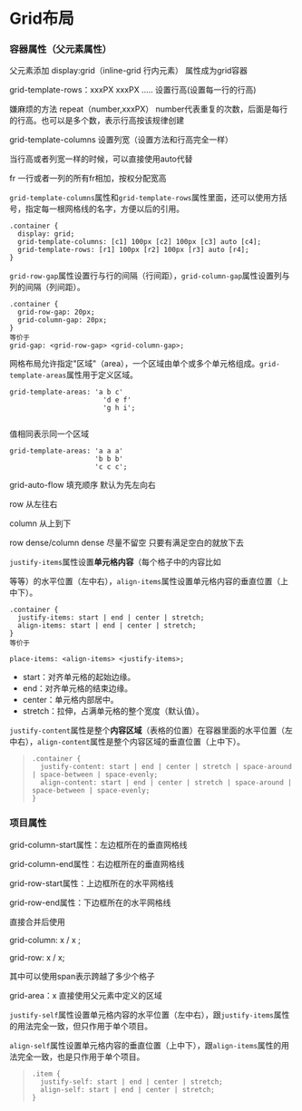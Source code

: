 # Grid布局

### 容器属性（父元素属性）

父元素添加 display:grid（inline-grid 行内元素） 属性成为grid容器

grid-template-rows：xxxPX    xxxPX  .....    设置行高(设置每一行的行高)

嫌麻烦的方法  repeat（number,xxxPX）    number代表重复的次数，后面是每行的行高。也可以是多个数，表示行高按该规律创建

grid-template-columns  设置列宽（设置方法和行高完全一样）

当行高或者列宽一样的时候，可以直接使用auto代替

fr     一行或者一列的所有fr相加，按权分配宽高



`grid-template-columns`属性和`grid-template-rows`属性里面，还可以使用方括号，指定每一根网格线的名字，方便以后的引用。

```
.container {
  display: grid;
  grid-template-columns: [c1] 100px [c2] 100px [c3] auto [c4];
  grid-template-rows: [r1] 100px [r2] 100px [r3] auto [r4];
}
```



`grid-row-gap`属性设置行与行的间隔（行间距），`grid-column-gap`属性设置列与列的间隔（列间距）。

~~~
.container {
  grid-row-gap: 20px;
  grid-column-gap: 20px;
}
等价于
grid-gap: <grid-row-gap> <grid-column-gap>;
~~~

网格布局允许指定"区域"（area），一个区域由单个或多个单元格组成。`grid-template-areas`属性用于定义区域。 

```
grid-template-areas: 'a b c'
                       'd e f'
                       'g h i';
                       
```
值相同表示同一个区域

```
grid-template-areas: 'a a a'
                     'b b b'
                     'c c c';
```

grid-auto-flow   填充顺序    默认为先左向右

row 从左往右

column 从上到下

row dense/column dense   尽量不留空    只要有满足空白的就放下去



`justify-items`属性设置**单元格内容**（每个格子中的内容比如<p>等等）的水平位置（左中右），`align-items`属性设置单元格内容的垂直位置（上中下）。 

```
.container {
  justify-items: start | end | center | stretch;
  align-items: start | end | center | stretch;
}
等价于

place-items: <align-items> <justify-items>;
```

- start：对齐单元格的起始边缘。
- end：对齐单元格的结束边缘。
- center：单元格内部居中。
- stretch：拉伸，占满单元格的整个宽度（默认值）。



`justify-content`属性是整个**内容区域**（表格的位置）在容器里面的水平位置（左中右），`align-content`属性是整个内容区域的垂直位置（上中下）。

> ```
> .container {
>   justify-content: start | end | center | stretch | space-around | space-between | space-evenly;
>   align-content: start | end | center | stretch | space-around | space-between | space-evenly;  
> }
> ```



### 项目属性

grid-column-start属性：左边框所在的垂直网格线

grid-column-end属性：右边框所在的垂直网格线

grid-row-start属性：上边框所在的水平网格线

grid-row-end属性：下边框所在的水平网格线



直接合并后使用

grid-column:   x    /  x  ;

grid-row:   x   /  x;

其中可以使用span表示跨越了多少个格子





grid-area：x      直接使用父元素中定义的区域

`justify-self`属性设置单元格内容的水平位置（左中右），跟`justify-items`属性的用法完全一致，但只作用于单个项目。

`align-self`属性设置单元格内容的垂直位置（上中下），跟`align-items`属性的用法完全一致，也是只作用于单个项目。

> ```
> .item {
>   justify-self: start | end | center | stretch;
>   align-self: start | end | center | stretch;
> }
> ```